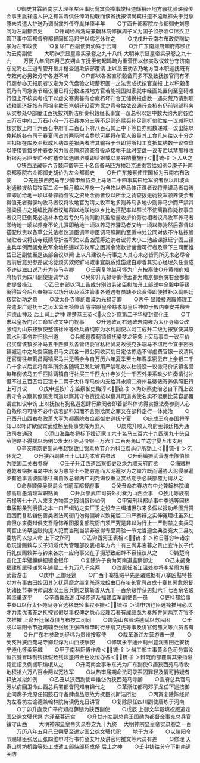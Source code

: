 <!-- { "loadSidebar": true } -->
　　○御史甘霖紏南京大理寺左评事阮尚宾赍捧事竣枉道繇裕州地方骚扰驿递驿传佥事王胤祥遣人护之有旨着俱住俸听勘既而该省抚按谓尚宾枉道不逵胤祥失于觉察原未尝遣人护送乃调尚宾外任夺胤祥俸半年
　　○丁酉升都察院左佥都御史刘思问为左副都御史
　　○升司经局洗马兼翰林院修撰周子义为国子监祭酒○锦衣卫管卫事中军都督府都督同知冯邦宁以病乞休许之
　　○戊戌升云南右布政使陶幼学为左布政使
　　○复除广西副使贺幼殊于云南
　　○升广东南雄府知府陈颐正为云南副使
　　大明神宗显皇帝实录卷之九十八终
大明神宗显皇帝实录卷之九十九
　　万历八年闰四月己亥朔山东抚臣何起鸣疏为重营田以修实政议敕分守济南东兖海右三道专管开垦并稽查逋欺该部覆请  上以垦田劝农乃地方官本职巡抚既有专敕何必另敕分守各道不听
　　○户部以各省直积榖备荒多不及数抚按官间有不行题参亦无报册者议定为交代盘验之规蓄积画一之法责成抚按官查报  上以积榖备荒乃有司急务节经议覆已将分数递减地方官若能视国如家就中经画处置何至窒碍难行但上不核实考成下以虚文塞责甚有仓廒朽坏升合无储掜报虚数一遇灾荒乃请别项钱粮赈济抚按有司相率欺罔岂朝廷设官为民之意今姑依议通行查核有仍前毙部科务从实参处○部覆江西抚按刘斯洁所奏积榖经长事宜一议总积以定中数大约大府各贮三万石中府二万石小府一万石县亦分三等不足则追赎买补足则折价贮库一议减积以核实数上府千六百石中府千二百石下府八百石其上中下等县亦照数递减一议出陈以免耗折各有司于春夏间占其两旸时若豊稔可期将在官人役量其工食几何给以十分之三扣银在库及至秋成凡纳四差银两者准其输谷于仓即将所扣工食抵其纳数一议查盘以便接管每岁仲春委风力官员隔府须查各役承接亦于此时交盘一议专贮以禁那移收折银两另匣专贮不时稽查如遇赈济或即给银或以易谷酌量施行＜锍-釒＞入从之
　　○狭西法藏等六寺棘麻僧等三十名各备马匹方物赴京进贡赏给如例○庚子升南京都察院右佥都御史胡价为左佥都御史
　　○升广东按察使庄国祯为云南右布政使
　　○先是狭西苑马寺少卿申维岱条上马政二十四事其曰给军资者议以川坡山地通融拨给每牧军二顷一抵月粮以养身一为刍牧以养马体正课者议将养课马者每该课即加给地一顷以备骒驹刍牧之资处余驹者议以所余之驹查拨无驹牧军领养使余者得值无者得骒均牧马者议将牧地官为清丈牧军地多则养马多地少则养马少而严禁其强梁侵占之毙编比群者议编群以地联地以乡比地搭配率以群长不使离群作毙权事宜者议马匹倒死必追补本色若亏欠马驹则酌其盈缩量收折价劳劝相者议凡牧军养马者即给地一顷以养身不论儿骒即给地一顷以养马养骒马者又给一顷以养驹然后春督以搭配秋责以备草公兑俵者议道臣调军寺臣调马照期约至适中处公同对俵不许私拣赡储贮者议将该寺纸赎尽折谷积贮以备凶荒筹边饷者议将大小二池盐课抵延宁固三镇主兵年例而蠲免牧军余地积逋以苏牧军之困其余诸款皆凿凿可行者及章下三司而维岱已迁副使至是该部会议以闻  上以凡建议与行事之人其心未必皆同所见未必尽合若前后意见参差议论徒烦实效终鲜马政事宜既系维岱建白即着其实心经理久任责成不许徒滋口说乃升为苑马寺卿
　　○壬寅复除赵可怀为广东按察使○升黄州府知府杨节为四川副使提调学政
　　○癸卯升光禄寺卿傅孟春为南京都察院右佥都御史提督操江
　　○乙巳吏部以河工告成分别效劳诸臣拟加升工部郎中佘毅中等级衔得旨今后凡奉特旨以功升级及添注管事各道遇有员缺不论资俸即便推补以副朝廷核实劝功之意
　　○改太仆寺卿胡嘉谟为光禄寺卿
　　○丙午  显陵裬恩殿修理工完遣湖广巡抚王之垣太监王祯俸请  睿宗献皇帝慈孝献皇后神位于殿内奉安并祭告纯德山神及  后土司土之神  赐楚恭王英＜火佥＞庶第二子华璧封宣化王
　　○丁未以皇极门兴工命暂改文华门视事
　　○升通政司右通政朱南雍为太仆寺卿○改张纯为山东按察使整饬徐州等处兵备纯原为水利副使以河工成升二级为按察使其原管水利事务并归徐州道
　　○兵部题覆蓟镇督抚梁梦龙等条上买马事宜一议平价召买谓该镇岁补马五千匹俱系各营路委官私相贸易故侵克多端马不堪用今宜于密云镇城适中之处委廉能识马文武各一员公同收买刻日定估拣选不得虚费官银一议清耗还官谓往年蓟昌两镇买马并无羡余今自万历六年夏季至七年春季密云市上余银二千八十余以后宜将每年所余各随城卫发贮听用严禁私收以杜侵没一议徵马价该镇各营每年例该马五千匹除两镇自行补买三千匹太仆寺岁兑一千匹外果系缺少许奏请讨补但不过五百匹每匹银十二两于太仆寺马价内支给其永顺二府州县徵俵寄养俱照旧行  上可其议
　　○戊申巡按广东监察御史梅淳＜锍-釒＞为综察吏治必自下而上议责守令以察其僚属责司道以察其守令责抚按以察其司道务使名实不混朋比莫容部覆谓宜如议申饬  上以抚按有狥私避怨肆行欺罔者即着部科体访得实据法奏参则人心自儆积习可除不必申饬若部科知而不言则欺罔之罪又在部科定行一体处治
　　○己酉升山西右参政萧大亨为都察院右佥都御史巡抚宁夏
　　○庆成王府奉国将军知□以吓诈欧仪宾武维杨至毙事觉降为庶人
　　○庚戌升顺天府府丞郭廷梧为通政司右通政
　　○添山海路参将标下援辽家丁六十名马三百六十九匹骡九十头且令他路不得援以为例○发太仆寺马价银一万六千二百两角□羊送宁夏互巿支用
　　○辛亥南京吏部尚书赵锦致仕锦素负节介为科臣费尚伊所劾上＜锍-釒＞乞休允之
　　○升狭西副使王土□□为本省右参政
　　○升蓟镇振武营游击陈伯怿为陇固二关右参将
　　○壬子升江西道监察御史赵焕为顺天府府丞
　　○海贼林道乾者窃据海岛中出没为患将士不能穷追而大泥暹罗为之窟穴既而逼胁大泥侵暴暹罗有通事言彼国愿往擒自效总督两广刘尧诲议重立赏格期于必获部覆为请从之
　　○命恭顺侯吴继爵佥书前军都督府事
　　○癸丑命右春坊右中允兼翰林院编修高启愚清理军职贴黄
　　○升兵部武库司员外刘奏为山西佥事　○敖儿等族劄石禄等七十八人来贡方物赏之叚绢银钞如例
　　○甲寅刑科都给事中李选等因热审届期条列明慎之本一曰严缉访之实厂卫之设专主缉捕但尔来多假以报功希图升赏且困而复私讎伤善类者法司衙门勿得偏听以致冤滥二曰严奏辩之实伸冤理枉虽系仁育但尔来奏辩俱支吾隐饰希图报复部院衙门须严究是非以为行止一严刑禁之实兵马司官止访拏盗贼拘提人犯而当刑当禁非彼得专至简验一节尤当遵会典委宛大二县勿委坊司以忽人命  上下之所司
　　○乙卯西河王表相＜锍-釒＞称日暮穷年诸宗欺玩请赐敕与长子知燧代为管理部议表相年方六十有三尚非哀暮之景止宜许长子代行礼仪赐敕并与钤束各宗一应府事父在子摄恐致起衅不容轻议从之
　　○铸楚府宣化王华璧麒麟钮镀金银印
　　○复除许子良为河南道监察御史
　　○己未蠲免福建所属驿递累年逋赋二十九万八千余两
　　○改原任浙江温处参将李希周为振武营游击
　　○庚申  上御经筵
　　○广西十寨猺贼平先是诸贼据有八寨凶黠特甚以方有事古田始因其乞抚羁縻之继复杀逐龙蛤虫□布咳长官司占成十寨其恶愈炽督抚诸臣节奉明命调发汉土官兵剿之擒斩首从九千一百余级俘获男妇六千七百余名破其坚巢遂平
　　○辛酉裁革浙江驿传道及福建监军副使各一员
　　○吏科都给事中秦□以行太仆苑马寺官选格既轻事权不振＜锍-釒＞请申饬铨臣选择推用必以才力素优者充之抚按官假以事权俾之悉心经理若著有成绩亟为奏旌并同两京寺官不次推摧  上命升迁保荐俱与布按二司同
　　○蠲免山东驿递逋赋以苏民困
　　○壬戌以端阳令节近赐辅臣张居正张四维申时行牙扇艾虎等事及讲官何雒文等六员各有差
　　○升广东右参政刘经纬为贵州按察使
　　○裁革浙江左营游击一员
　　○癸亥升狭西苑马寺卿赵焞为山西按察使
　　○修筑永平通州蓟州豊润玉田迁安抚宁遵化怀柔等城
　　○甲子南科臣傅作舟＜锍-釒＞纠工部主事黄金色司务雷汝恒贪饕冒昧制钱抵假致钱法壅滞金色汝恒亦各＜锍-釒＞辩既而部覆谓其染指滋毙宜炤贪例禠职编氓从之
　　○升河南佥事朱东光为广东副使○蠲狭西苑马寺牧地积祖六万八百余两以宽牧军
　　○以热审届期命法司录系囚罪轻及情可矜疑者释放减拟如例
　　○乙丑以狭西副使申维岱为狭西苑马寺卿
　　○宣府总兵官马芳以病回卫命山西总兵署都督同知麻锦代之
　　○革浙江都司邓子龙任下巡按御史问奏子龙原任铜鼓石守备肆虐丛怨故为抚臣刘斯洁所劾
　　○丙寅复除陈经邦为左春坊左谕德兼翰林院侍读仍充日讲官
　　○复除原任四川副使唐炼于河南
　　○丁卯升直隶广平府知府薛钥为狭西副使
　　○戊辰  上御文华殿填祝版遣定国公徐文璧代祭  方泽至暮还宫
　　○升甘州左副总兵王国勋为都督佥事充总兵官镇守山西
　　大明神宗显皇帝实录卷之九十九终
　大明神宗显皇帝实录卷之一百
　　万历八年五月己巳朔夏至遣定国公徐文璧代祀
　　地于方泽
　　○以端阳令节赐辅臣张居正张四维申时行书符金艾叶及讲官何雒文等六员有差
　　○修理  天寿山牌坊桥路等处工成遣工部侍郎杨成祭  后土之神
　　○壬申铸给分守下荆南道关防
